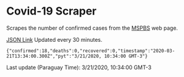 # Covid-19 Scraper

Scrapes the number of confirmed cases from the [MSPBS](https://www.mspbs.gov.py/covid-19.php) web page.

[JSON Link](https://jmayalag.github.io/covid19-scrape/cases.json)
Updated every 30 minutes.
```
{"confirmed":18,"deaths":0,"recovered":0,"timestamp":"2020-03-21T13:34:00.300Z","pyt":"3/21/2020, 10:34:00 GMT-3"}
```
Last update (Paraguay Time): 3/21/2020, 10:34:00 GMT-3